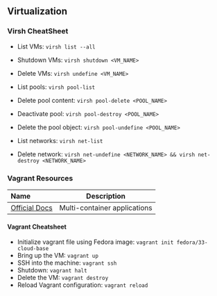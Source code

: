 ## Virtualization

### Virsh CheatSheet

* List VMs: `virsh list --all`
* Shutdown VMs: `virsh shutdown <VM_NAME>`
* Delete VMs: `virsh undefine <VM_NAME>`

* List pools: `virsh pool-list`
* Delete pool content: `virsh pool-delete <POOL_NAME>`
* Deactivate pool: `virsh pool-destroy <POOL_NAME>`
* Delete the pool object: `virsh pool-undefine <POOL_NAME>`

* List networks: `virsh net-list`
* Delete network: `virsh net-undefine <NETWORK_NAME> && virsh net-destroy <NETWORK_NAME>`

### Vagrant Resources

Name | Description
:------|:------:
[Official Docs](https://www.vagrantup.com/intro/index.html) | Multi-container applications

#### Vagrant Cheatsheet

* Initialize vagrant file using Fedora image: `vagrant init fedora/33-cloud-base`
* Bring up the VM: `vagrant up`
* SSH into the machine: `vagrant ssh`
* Shutdown: `vagrant halt`
* Delete the VM: `vagrant destroy`
* Reload Vagrant configuration: `vagrant reload`
